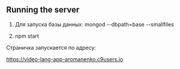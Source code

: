 ## Running the server

1) Для запуска базы данных: 
   mongod --dbpath=base --smallfiles

2) npm start

Страничка запускается по адресу:

https://video-lang-app-aromanenko.c9users.io





